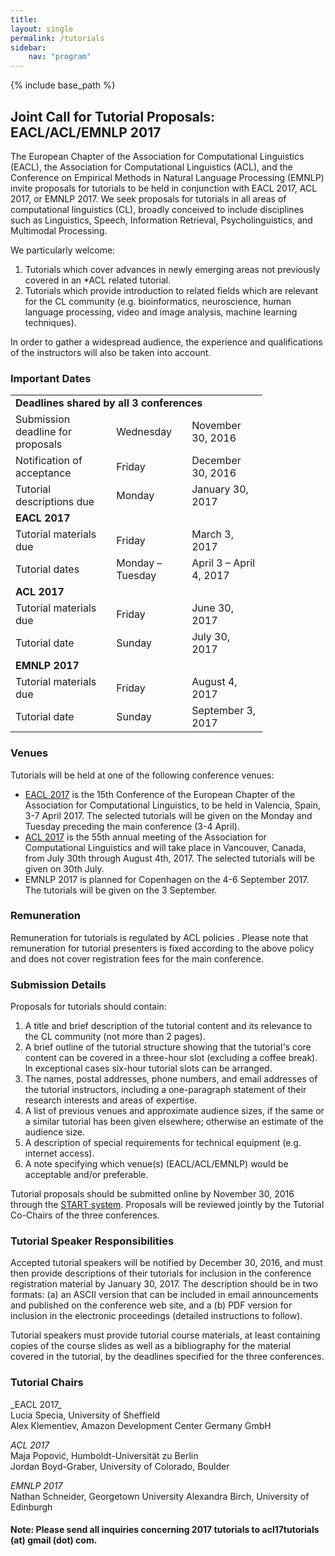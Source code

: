 ```yaml
---
title: 
layout: single
permalink: /tutorials
sidebar: 
    nav: "program"
---
```

{% include base_path %}

<h2>Joint Call for Tutorial Proposals: EACL/ACL/EMNLP 2017</h2>

The European Chapter of the Association for Computational Linguistics (EACL), the Association for Computational Linguistics (ACL), and the Conference on Empirical Methods in Natural Language Processing (EMNLP) invite
proposals for tutorials to be held in conjunction with EACL 2017, ACL 2017, or EMNLP 2017. We  seek proposals for tutorials in all areas of computational linguistics (CL), broadly conceived to include disciplines such as Linguistics,
Speech, Information Retrieval, Psycholinguistics, and Multimodal Processing.

We particularly welcome:

1. Tutorials which cover advances in newly emerging areas not previously covered in an *ACL related tutorial.
2. Tutorials which provide introduction to related fields which are relevant for the CL community (e.g. bioinformatics, neuroscience, human language processing, video and image analysis, machine learning techniques).

In order to gather a widespread audience, the experience and qualifications of the instructors will also be taken into account. 


<h3>Important Dates</h3>

<table style="width: 80%">
    <tbody>
        <tr>
             <td colspan="3"><strong>Deadlines shared by all 3 conferences</strong></td>
        </tr>
        <tr>
            <td style="width: 40%;">Submission deadline for proposals</td>
            <td style="width: 30%;">Wednesday</td>
            <td>November 30, 2016</td>
        </tr>
        <tr>
            <td>Notification of acceptance</td>
            <td>Friday</td>
            <td>December 30, 2016</td>
        </tr>
        <tr>
            <td>Tutorial descriptions due</td>
            <td>Monday</td>
            <td>January 30, 2017</td>
        </tr>
        <tr>
             <td colspan="3"><strong>EACL 2017</strong></td>
        </tr>
        <tr>
            <td>Tutorial materials due</td>
            <td>Friday</td>
            <td>March 3, 2017</td>
        </tr>
        <tr>
            <td>Tutorial dates</td>
            <td>Monday &ndash; Tuesday</td>
            <td>April 3 &ndash; April 4, 2017</td>
        </tr>
        <tr>
             <td colspan="3"><strong>ACL 2017</strong></td>
        </tr>
        <tr>
            <td>Tutorial materials due</td>
            <td>Friday</td>
            <td>June 30, 2017</td>
        </tr>
        <tr>
            <td>Tutorial date</td>
            <td>Sunday</td>
            <td>July 30, 2017</td>
        </tr>
        <tr>
             <td colspan="3"><strong>EMNLP 2017</strong></td>
        </tr>
        <tr>
            <td>Tutorial materials due</td>
            <td>Friday</td>
            <td>August 4, 2017</td>
        </tr>
        <tr>
            <td>Tutorial date</td>
            <td>Sunday</td>
            <td>September 3, 2017</td>
        </tr>
    </tbody>
</table>

<h3>Venues</h3>

Tutorials will be held at one of the following conference venues:

- [EACL 2017](http://eacl2017.org/index.php/tutorials) is the 15th Conference of the European Chapter of the Association for Computational Linguistics, to be held in Valencia, Spain, 3-7 April 2017. The selected tutorials will be given on the Monday and Tuesday preceding the main conference (3-4 April). 
- [ACL 2017](http://acl2017.org/tutorials) is the 55th annual meeting of the Association for Computational Linguistics and will take place in Vancouver, Canada, from July 30th through August 4th, 2017. The selected tutorials will be given on 30th July. 
- EMNLP 2017  is planned for Copenhagen on the 4-6 September 2017. The tutorials will be given on the 3 September. 

<h3>Remuneration</h3>

Remuneration for tutorials is regulated by  ACL policies . Please note that remuneration for tutorial presenters is fixed according to the above policy and does not cover registration fees for the main conference.

<h3>Submission Details</h3>

Proposals for tutorials should contain:
   
1. A title and brief description of the tutorial content and its relevance to the CL community (not more than 2 pages).
2. A brief outline of the tutorial structure showing that the tutorial's core content can be covered in a three-hour slot (excluding a coffee break). In exceptional cases six-hour tutorial slots can be arranged.
3. The names, postal addresses, phone numbers, and email addresses of the tutorial instructors, including a one-paragraph statement of their research interests and areas of expertise.
4. A list of previous venues and approximate audience sizes, if the same or a similar tutorial has been given elsewhere; otherwise an estimate of the audience size.
5. A description of special requirements for technical equipment (e.g. internet access).
6. A note specifying which venue(s) (EACL/ACL/EMNLP) would be acceptable and/or preferable.

Tutorial proposals should be submitted online by November 30, 2016 through the [START system](https://www.softconf.com/acl2017/tutorial/). Proposals will be reviewed jointly by the Tutorial Co-Chairs of the three conferences.

<h3>Tutorial Speaker Responsibilities</h3>

Accepted tutorial speakers will be notified by December 30, 2016, and must then provide descriptions of their tutorials for inclusion in the conference registration material by January 30, 2017. The description should be in two formats:  (a) an ASCII version that can be included in email announcements and published on the conference web site, and a (b) PDF version for inclusion in the electronic proceedings (detailed instructions to follow).

Tutorial speakers must provide tutorial course materials, at least containing copies of the course slides as well as a bibliography for the material covered in the tutorial, by the deadlines specified for the three conferences.

<h3>Tutorial Chairs</h3>
_EACL 2017_<br/>
Lucia Specia, University of Sheffield<br/>
Alex Klementiev, Amazon Development Center Germany GmbH

_ACL 2017_<br/>
Maja Popović, Humboldt-Universität zu Berlin<br/>
Jordan Boyd-Graber, University of Colorado, Boulder

_EMNLP 2017_<br/>
Nathan Schneider, Georgetown University
Alexandra Birch, University of Edinburgh

<h4>Note: Please send all inquiries concerning 2017 tutorials to acl17tutorials (at) gmail (dot) com.</h4>
